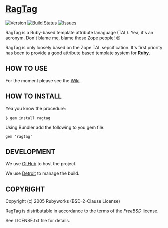 # [RagTag](https://rubyworks.github.io/ragtag)

[![Version](https://img.shields.io/gem/v/ragtag.svg)](https://rubygems.org/gems/ragtag)
[![Build Status](https://secure.travis-ci.org/rubyworks/ragtag.png)](http://travis-ci.org/rubyworks/ragtag)
[![Issues](https://img.shields.io/github/issues-raw/rubyworks/ragtag.svg)](https://github.com/rubyworks/ragtag/issues)

RagTag is a Ruby-based template attribute lanaguage (TAL).
Yea, it's an acronym. Don't blame me, blame those Zope people! :wink:

RagTag is only loosely based on the Zope TAL sepcification. It's first priority
has been to provide a good attribute based template system for **Ruby**.


## HOW TO USE

For the moment please see the [Wiki](http://wiki.github.com/rubyworks/ragtag/).


## HOW TO INSTALL

Yea you know the procedure:

    $ gem install ragtag

Using Bundler add the following to you gem file.

    gem 'ragtag'


## DEVELOPMENT

We use [GitHub](https://github.com/rubyworks/ragtag) to host the project.

We use [Detroit](https://detroit.github.io) to manage the build.


## COPYRIGHT

Copyright (c) 2005 Rubyworks (BSD-2-Clause License)

RagTag is distributable in accordance to the terms of the *FreeBSD* license.

See LICENSE.txt file for details.
